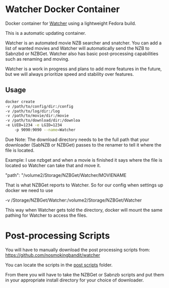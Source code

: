 # Watcher Docker Container

Docker container for [Watcher](https://github.com/nosmokingbandit/watcher) using a lightweight Fedora build.

This is a automatic updating container.

Watcher is an automated movie NZB searcher and snatcher. You can add a list of wanted movies and Watcher will automatically send the NZB to Sabnzbd or NZBGet. Watcher also has basic post-processing capabilities such as renaming and moving.

Watcher is a work in progress and plans to add more features in the future, but we will always prioritize speed and stability over features.

## Usage 

```bash
docker create 
-v /path/to/config/dir:/config
-v /path/to/log/dir:/log
-v /path/to/movie/dir:/movie
-v /path/to/download/dir:/downloa
-e LUID=1234 -e LGID=1234
    -p 9090:9090 --name=Watcher 
```

Due Note: The download directory needs to be the full path that your downloader (SabNZB or NZBGet) passes to the renamer to tell it where the file is located. 

Example: I use nzbget and when a movie is finished it says where the file is located so Watcher can take that and move it. 

"path": "/volume2/Storage/NZBGet/Watcher/MOVIENAME 

That is what NZBGet reports to Watcher. So for our config when settings up docker we need to use

-v /Storage/NZBGet/Watcher:/volume2/Storage/NZBGet/Watcher

This way when Watcher gets told the directory, docker will mount the same pathing for Watcher to access the files. 

# Post-processing Scripts


You will have to manually download the post processing scripts from:
https://github.com/nosmokingbandit/watcher

You can locate the scripts in the [post scripts](https://github.com/nosmokingbandit/watcher/tree/master/post%20scripts) folder. 


From there you will have to take the NZBGet or Sabnzb scripts and put them in your appropriate install directory for your choice of downloader. 


